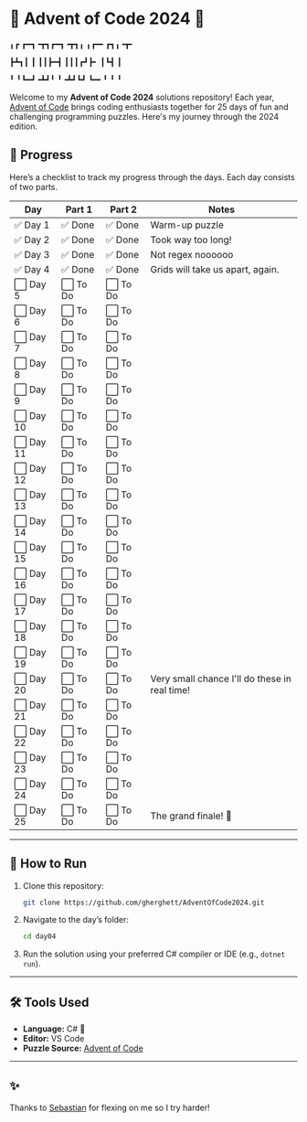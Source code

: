 # 🎄 Advent of Code 2024 🎄

╻┏ ┏━┓╺┳┓┏━┓╺┳┓╻ ╻┏━╸┏┓╻╺┳╸

┣┻┓┃ ┃ ┃┃┣━┫ ┃┃┃┏┛┣╸ ┃┗┫ ┃ 

╹ ╹┗━┛╺┻┛╹ ╹╺┻┛┗┛ ┗━╸╹ ╹ ╹ 

Welcome to my **Advent of Code 2024** solutions repository! Each year, [Advent of Code](https://adventofcode.com/) brings coding enthusiasts together for 25 days of fun and challenging programming puzzles. Here's my journey through the 2024 edition.

## 📆 Progress

Here’s a checklist to track my progress through the days. Each day consists of two parts. 

| Day | Part 1 | Part 2 | Notes |
|-----|--------|--------|-------|
| ✅ Day 1  | ✅ Done | ✅ Done | Warm-up puzzle |
| ✅ Day 2  | ✅ Done | ✅ Done | Took way too long! |
| ✅ Day 3  | ✅ Done | ✅ Done | Not regex noooooo |
| ✅ Day 4  | ✅ Done | ✅ Done | Grids will take us apart, again. |
| ⬜ Day 5  | ⬜ To Do | ⬜ To Do | |
| ⬜ Day 6  | ⬜ To Do | ⬜ To Do | |
| ⬜ Day 7  | ⬜ To Do | ⬜ To Do | |
| ⬜ Day 8  | ⬜ To Do | ⬜ To Do | |
| ⬜ Day 9  | ⬜ To Do | ⬜ To Do | |
| ⬜ Day 10 | ⬜ To Do | ⬜ To Do | |
| ⬜ Day 11 | ⬜ To Do | ⬜ To Do | |
| ⬜ Day 12 | ⬜ To Do | ⬜ To Do | |
| ⬜ Day 13 | ⬜ To Do | ⬜ To Do | |
| ⬜ Day 14 | ⬜ To Do | ⬜ To Do | |
| ⬜ Day 15 | ⬜ To Do | ⬜ To Do | |
| ⬜ Day 16 | ⬜ To Do | ⬜ To Do | |
| ⬜ Day 17 | ⬜ To Do | ⬜ To Do | |
| ⬜ Day 18 | ⬜ To Do | ⬜ To Do | |
| ⬜ Day 19 | ⬜ To Do | ⬜ To Do | |
| ⬜ Day 20 | ⬜ To Do | ⬜ To Do | Very small chance I'll do these in real time!|
| ⬜ Day 21 | ⬜ To Do | ⬜ To Do | |
| ⬜ Day 22 | ⬜ To Do | ⬜ To Do | |
| ⬜ Day 23 | ⬜ To Do | ⬜ To Do | |
| ⬜ Day 24 | ⬜ To Do | ⬜ To Do | |
| ⬜ Day 25 | ⬜ To Do | ⬜ To Do | The grand finale! 🎉 |

---

## 🚀 How to Run

1. Clone this repository:
   ```bash
   git clone https://github.com/gherghett/AdventOfCode2024.git
   ```
2. Navigate to the day’s folder:
   ```bash
   cd day04
   ```
3. Run the solution using your preferred C# compiler or IDE (e.g., `dotnet run`).

---

## 🛠 Tools Used

- **Language:** C# 🖤
- **Editor:**  VS Code
- **Puzzle Source:** [Advent of Code](https://adventofcode.com/2024)

---

## ✨ 

Thanks to [Sebastian](https://github.com/sebastians-codes/) for flexing on me so I try harder! 

